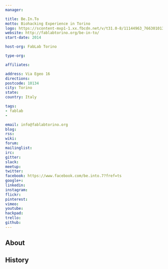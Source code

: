 ```yaml
---
manager:

title: Be.In.To
motto: Biohacking Experience in Torino
logo: https://scontent-mxp1-1.xx.fbcdn.net/v/t31.0-8/11144963_766301013490137_5453581812439270609_o.jpg?oh=5098d01b9a5f6bf8b15ec5ee96a94416&oe=590F98F7
website: http://fablabtorino.org/be-in-to/
start-date: 2014

host-org: FabLab Torino

type-org:

affiliates:

address: Via Egeo 16
directions:
postcode: 10134
city: Torino
state:
country: Italy

tags:
- fablab
-

email: info@fablabtorino.org
blog:
rss:
wiki:
forum:
mailinglist:
irc:
gitter:
slack:
meetup:
twitter:
facebook: https://www.facebook.com/be.into.7?fref=ts
google+:
linkedin:
instagram:
flickr:
pinterest:
vimeo:
youtube:
hackpad:
trello:
github:
---
```


## About

## History
